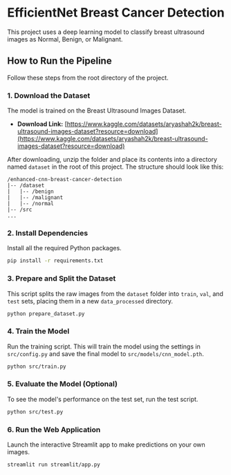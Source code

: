 # EfficientNet Breast Cancer Detection

This project uses a deep learning model to classify breast ultrasound images as Normal, Benign, or Malignant.

## How to Run the Pipeline

Follow these steps from the root directory of the project.

### 1. Download the Dataset

The model is trained on the Breast Ultrasound Images Dataset.
- **Download Link:** [https://www.kaggle.com/datasets/aryashah2k/breast-ultrasound-images-dataset?resource=download](https://www.kaggle.com/datasets/aryashah2k/breast-ultrasound-images-dataset?resource=download)

After downloading, unzip the folder and place its contents into a directory named `dataset` in the root of this project. The structure should look like this:
```
/enhanced-cnn-breast-cancer-detection
|-- /dataset
|   |-- /benign
|   |-- /malignant
|   |-- /normal
|-- /src
...
```

### 2. Install Dependencies
Install all the required Python packages.
```bash
pip install -r requirements.txt
```

### 3. Prepare and Split the Dataset
This script splits the raw images from the `dataset` folder into `train`, `val`, and `test` sets, placing them in a new `data_processed` directory.
```bash
python prepare_dataset.py
```

### 4. Train the Model
Run the training script. This will train the model using the settings in `src/config.py` and save the final model to `src/models/cnn_model.pth`.
```bash
python src/train.py
```

### 5. Evaluate the Model (Optional)
To see the model's performance on the test set, run the test script.
```bash
python src/test.py
```

### 6. Run the Web Application
Launch the interactive Streamlit app to make predictions on your own images.
```bash
streamlit run streamlit/app.py
```

